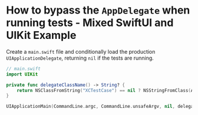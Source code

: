 # How to bypass the `AppDelegate` when running tests - Mixed SwiftUI and UIKit Example

Create a `main.swift` file and conditionally load the production `UIApplicationDelegate`, returning `nil` if the tests are running.

```swift
// main.swift
import UIKit

private func delegateClassName() -> String? {
    return NSClassFromString("XCTestCase") == nil ? NSStringFromClass(AppDelegate.self) : nil
}

UIApplicationMain(CommandLine.argc, CommandLine.unsafeArgv, nil, delegateClassName())
```
